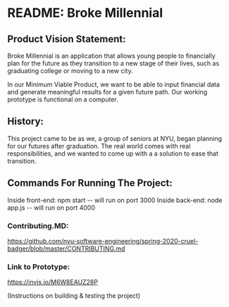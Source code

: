 # __README: Broke Millennial__ 

## __Product Vision Statement:__
Broke Millennial is an application that allows young people to financially plan for the future as they transition to a new stage of their lives, such as graduating college or moving to a new city. 

In our Minimum Viable Product, we want to be able to input financial data and generate meaningful results for a given future path. Our working prototype is functional on a computer.

## __History:__
This project came to be as we, a group of seniors at NYU, began planning for our futures after graduation. The real world comes with real responsibilities, and we wanted to come up with a a solution to ease that transition. 

## __Commands For Running The Project:__
Inside front-end: npm start    -- will run on port 3000
Inside back-end: node app.js   -- will run on port 4000


### Contributing.MD:
https://github.com/nyu-software-engineering/spring-2020-cruel-badger/blob/master/CONTRIBUTING.md

### Link to Prototype:
https://invis.io/M6W8EAUZ28P

(Instructions on building & testing the project)
